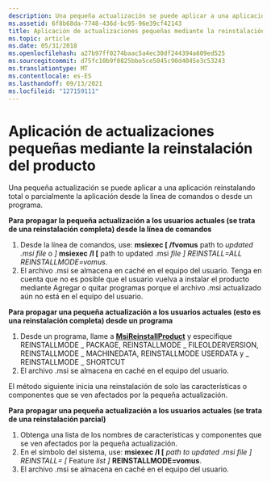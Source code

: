 ```yaml
---
description: Una pequeña actualización se puede aplicar a una aplicación reinstalando total o parcialmente la aplicación desde la línea de comandos o desde un programa.
ms.assetid: 6f8b68da-7748-436d-bc95-96e39cf42143
title: Aplicación de actualizaciones pequeñas mediante la reinstalación del producto
ms.topic: article
ms.date: 05/31/2018
ms.openlocfilehash: a27b97ff0274baac5a4ec30df244394a609ed525
ms.sourcegitcommit: d75fc10b9f0825bbe5ce5045c90d4045e3c53243
ms.translationtype: MT
ms.contentlocale: es-ES
ms.lasthandoff: 09/13/2021
ms.locfileid: "127159111"
---
```

# <a name="applying-small-updates-by-reinstalling-the-product"></a>Aplicación de actualizaciones pequeñas mediante la reinstalación del producto

Una pequeña actualización se puede aplicar a una aplicación reinstalando total o parcialmente la aplicación desde la línea de comandos o desde un programa.

**Para propagar la pequeña actualización a los usuarios actuales (se trata de una reinstalación completa) desde la línea de comandos**

1.  Desde la línea de comandos, use: **msiexec \[ /fvomus** path to _updated .msi file_ o *_\]_* **msiexec /I \[** path to updated .msi _file_ *_\] REINSTALL=ALL REINSTALLMODE=vomus_*.
2.  El archivo .msi se almacena en caché en el equipo del usuario. Tenga en cuenta que no es posible que el usuario vuelva a instalar el producto mediante Agregar o quitar programas porque el archivo .msi actualizado aún no está en el equipo del usuario.

**Para propagar una pequeña actualización a los usuarios actuales (esto es una reinstalación completa) desde un programa**

1.  Desde un programa, llame a [**MsiReinstallProduct**](/windows/desktop/api/Msi/nf-msi-msireinstallproducta) y especifique REINSTALLMODE \_ PACKAGE, REINSTALLMODE \_ FILEOLDERVERSION, REINSTALLMODE \_ MACHINEDATA, REINSTALLMODE USERDATA y \_ REINSTALLMODE \_ SHORTCUT
2.  El archivo .msi se almacena en caché en el equipo del usuario.

El método siguiente inicia una reinstalación de solo las características o componentes que se ven afectados por la pequeña actualización.

**Para propagar una pequeña actualización a los usuarios actuales (se trata de una reinstalación parcial)**

1.  Obtenga una lista de los nombres de características y componentes que se ven afectados por la pequeña actualización.
2.  En el símbolo del sistema, use: **msiexec /I \[** _path to updated .msi file_ *_\] REINSTALL= \[_* Feature _list \]_ **REINSTALLMODE=vomus**.
3.  El archivo .msi se almacena en caché en el equipo del usuario.

 

 



